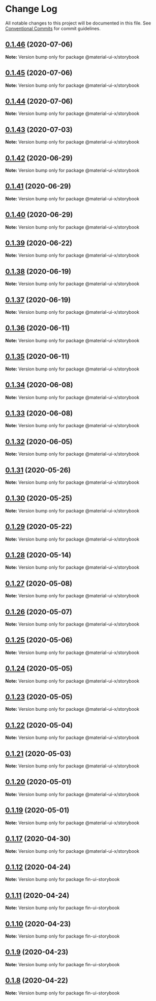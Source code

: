 # Change Log

All notable changes to this project will be documented in this file.
See [Conventional Commits](https://conventionalcommits.org) for commit guidelines.

## [0.1.46](https://github.com/mui-org/material-ui-x/compare/v0.1.45...v0.1.46) (2020-07-06)

**Note:** Version bump only for package @material-ui-x/storybook





## [0.1.45](https://github.com/mui-org/material-ui-x/compare/v0.1.44...v0.1.45) (2020-07-06)

**Note:** Version bump only for package @material-ui-x/storybook





## [0.1.44](https://github.com/mui-org/material-ui-x/compare/v0.1.43...v0.1.44) (2020-07-06)

**Note:** Version bump only for package @material-ui-x/storybook





## [0.1.43](https://github.com/mui-org/material-ui-x/compare/v0.1.42...v0.1.43) (2020-07-03)

**Note:** Version bump only for package @material-ui-x/storybook





## [0.1.42](https://github.com/mui-org/material-ui-x/compare/v0.1.41...v0.1.42) (2020-06-29)

**Note:** Version bump only for package @material-ui-x/storybook





## [0.1.41](https://github.com/mui-org/material-ui-x/compare/v0.1.40...v0.1.41) (2020-06-29)

**Note:** Version bump only for package @material-ui-x/storybook





## [0.1.40](https://github.com/mui-org/material-ui-x/compare/v0.1.39...v0.1.40) (2020-06-29)

**Note:** Version bump only for package @material-ui-x/storybook





## [0.1.39](https://github.com/mui-org/material-ui-x/compare/v0.1.38...v0.1.39) (2020-06-22)

**Note:** Version bump only for package @material-ui-x/storybook





## [0.1.38](https://github.com/mui-org/material-ui-x/compare/v0.1.37...v0.1.38) (2020-06-19)

**Note:** Version bump only for package @material-ui-x/storybook





## [0.1.37](https://github.com/mui-org/material-ui-x/compare/v0.1.36...v0.1.37) (2020-06-19)

**Note:** Version bump only for package @material-ui-x/storybook





## [0.1.36](https://github.com/mui-org/material-ui-x/compare/v0.1.35...v0.1.36) (2020-06-11)

**Note:** Version bump only for package @material-ui-x/storybook





## [0.1.35](https://github.com/mui-org/material-ui-x/compare/v0.1.34...v0.1.35) (2020-06-11)

**Note:** Version bump only for package @material-ui-x/storybook





## [0.1.34](https://github.com/mui-org/material-ui-x/compare/v0.1.33...v0.1.34) (2020-06-08)

**Note:** Version bump only for package @material-ui-x/storybook





## [0.1.33](https://github.com/mui-org/material-ui-x/compare/v0.1.32...v0.1.33) (2020-06-08)

**Note:** Version bump only for package @material-ui-x/storybook





## [0.1.32](https://github.com/mui-org/material-ui-x/compare/v0.1.31...v0.1.32) (2020-06-05)

**Note:** Version bump only for package @material-ui-x/storybook





## [0.1.31](https://github.com/mui-org/material-ui-x/compare/v0.1.30...v0.1.31) (2020-05-26)

**Note:** Version bump only for package @material-ui-x/storybook





## [0.1.30](https://github.com/mui-org/material-ui-x/compare/v0.1.29...v0.1.30) (2020-05-25)

**Note:** Version bump only for package @material-ui-x/storybook





## [0.1.29](https://github.com/mui-org/material-ui-x/compare/v0.1.28...v0.1.29) (2020-05-22)

**Note:** Version bump only for package @material-ui-x/storybook





## [0.1.28](https://github.com/mui-org/material-ui-x/compare/v0.1.27...v0.1.28) (2020-05-14)

**Note:** Version bump only for package @material-ui-x/storybook





## [0.1.27](https://github.com/mui-org/material-ui-x/compare/v0.1.26...v0.1.27) (2020-05-08)

**Note:** Version bump only for package @material-ui-x/storybook





## [0.1.26](https://github.com/mui-org/material-ui-x/compare/v0.1.25...v0.1.26) (2020-05-07)

**Note:** Version bump only for package @material-ui-x/storybook





## [0.1.25](https://github.com/mui-org/material-ui-x/compare/v0.1.24...v0.1.25) (2020-05-06)

**Note:** Version bump only for package @material-ui-x/storybook





## [0.1.24](https://github.com/mui-org/material-ui-x/compare/v0.1.23...v0.1.24) (2020-05-05)

**Note:** Version bump only for package @material-ui-x/storybook





## [0.1.23](https://github.com/mui-org/material-ui-x/compare/v0.1.22...v0.1.23) (2020-05-05)

**Note:** Version bump only for package @material-ui-x/storybook





## [0.1.22](https://github.com/mui-org/material-ui-x/compare/v0.1.21...v0.1.22) (2020-05-04)

**Note:** Version bump only for package @material-ui-x/storybook





## [0.1.21](https://github.com/mui-org/material-ui-x/compare/v0.1.20...v0.1.21) (2020-05-03)

**Note:** Version bump only for package @material-ui-x/storybook





## [0.1.20](https://github.com/mui-org/material-ui-x/compare/v0.1.19...v0.1.20) (2020-05-01)

**Note:** Version bump only for package @material-ui-x/storybook





## [0.1.19](https://github.com/mui-org/material-ui-x/compare/v0.1.18...v0.1.19) (2020-05-01)

**Note:** Version bump only for package @material-ui-x/storybook





## [0.1.17](https://github.com/mui-org/material-ui-x/compare/v0.1.16...v0.1.17) (2020-04-30)

**Note:** Version bump only for package @material-ui-x/storybook





## [0.1.12](https://github.com/dtassone/fin-ui-demo/compare/v0.1.11...v0.1.12) (2020-04-24)

**Note:** Version bump only for package fin-ui-storybook





## [0.1.11](https://github.com/dtassone/fin-ui-demo/compare/v0.1.10...v0.1.11) (2020-04-24)

**Note:** Version bump only for package fin-ui-storybook





## [0.1.10](https://github.com/dtassone/fin-ui-demo/compare/v0.1.9...v0.1.10) (2020-04-23)

**Note:** Version bump only for package fin-ui-storybook





## [0.1.9](https://github.com/dtassone/fin-ui-demo/compare/v0.1.8...v0.1.9) (2020-04-23)

**Note:** Version bump only for package fin-ui-storybook





## [0.1.8](https://github.com/dtassone/fin-ui-demo/compare/v0.1.7...v0.1.8) (2020-04-22)

**Note:** Version bump only for package fin-ui-storybook
